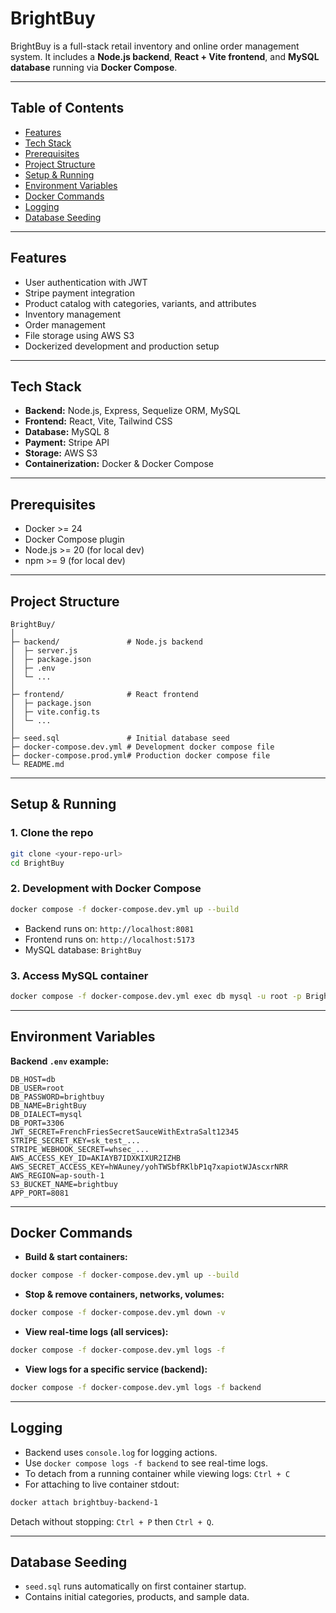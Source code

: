 # BrightBuy

BrightBuy is a full-stack retail inventory and online order management system. It includes a **Node.js backend**, **React + Vite frontend**, and **MySQL database** running via **Docker Compose**.

---

## Table of Contents

- [Features](#features)  
- [Tech Stack](#tech-stack)  
- [Prerequisites](#prerequisites)  
- [Project Structure](#project-structure)  
- [Setup & Running](#setup--running)  
- [Environment Variables](#environment-variables)  
- [Docker Commands](#docker-commands)  
- [Logging](#logging)  
- [Database Seeding](#database-seeding)  

---

## Features

- User authentication with JWT
- Stripe payment integration
- Product catalog with categories, variants, and attributes
- Inventory management
- Order management
- File storage using AWS S3
- Dockerized development and production setup

---

## Tech Stack

- **Backend:** Node.js, Express, Sequelize ORM, MySQL  
- **Frontend:** React, Vite, Tailwind CSS  
- **Database:** MySQL 8  
- **Payment:** Stripe API  
- **Storage:** AWS S3  
- **Containerization:** Docker & Docker Compose  

---

## Prerequisites

- Docker >= 24  
- Docker Compose plugin  
- Node.js >= 20 (for local dev)  
- npm >= 9 (for local dev)  

---

## Project Structure

```
BrightBuy/
│
├─ backend/               # Node.js backend
│  ├─ server.js
│  ├─ package.json
│  ├─ .env
│  └─ ...
│
├─ frontend/              # React frontend
│  ├─ package.json
│  ├─ vite.config.ts
│  └─ ...
│
├─ seed.sql               # Initial database seed
├─ docker-compose.dev.yml # Development docker compose file
├─ docker-compose.prod.yml# Production docker compose file
└─ README.md
```

---

## Setup & Running

### 1. Clone the repo

```bash
git clone <your-repo-url>
cd BrightBuy
```

### 2. Development with Docker Compose

```bash
docker compose -f docker-compose.dev.yml up --build
```

- Backend runs on: `http://localhost:8081`  
- Frontend runs on: `http://localhost:5173`  
- MySQL database: `BrightBuy`  

### 3. Access MySQL container

```bash
docker compose -f docker-compose.dev.yml exec db mysql -u root -p BrightBuy
```

---

## Environment Variables

**Backend `.env` example:**

```env
DB_HOST=db
DB_USER=root
DB_PASSWORD=brightbuy
DB_NAME=BrightBuy
DB_DIALECT=mysql
DB_PORT=3306
JWT_SECRET=FrenchFriesSecretSauceWithExtraSalt12345
STRIPE_SECRET_KEY=sk_test_...
STRIPE_WEBHOOK_SECRET=whsec_...
AWS_ACCESS_KEY_ID=AKIAYB7IDXKIXUR2IZHB
AWS_SECRET_ACCESS_KEY=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
AWS_REGION=ap-south-1
S3_BUCKET_NAME=brightbuy
APP_PORT=8081
```

---

## Docker Commands

- **Build & start containers:**  
```bash
docker compose -f docker-compose.dev.yml up --build
```

- **Stop & remove containers, networks, volumes:**  
```bash
docker compose -f docker-compose.dev.yml down -v
```

- **View real-time logs (all services):**  
```bash
docker compose -f docker-compose.dev.yml logs -f
```

- **View logs for a specific service (backend):**  
```bash
docker compose -f docker-compose.dev.yml logs -f backend
```

---

## Logging

- Backend uses `console.log` for logging actions.  
- Use `docker compose logs -f backend` to see real-time logs.  
- To detach from a running container while viewing logs: `Ctrl + C`  
- For attaching to live container stdout:

```bash
docker attach brightbuy-backend-1
```

Detach without stopping: `Ctrl + P` then `Ctrl + Q`.

---

## Database Seeding

- `seed.sql` runs automatically on first container startup.  
- Contains initial categories, products, and sample data.
